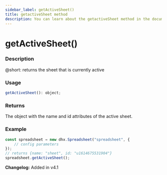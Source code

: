 ```yaml
---
sidebar_label: getActiveSheet()
title: getactiveSheet method
description: You can learn about the getactiveSheet method in the documentation of the DHTMLX JavaScript Spreadsheet library. Browse developer guides and API reference, try out code examples and live demos, and download a free 30-day evaluation version of DHTMLX Spreadsheet.
---
```


# getActiveSheet()

### Description

@short: returns the sheet that is currently active

### Usage

~~~jsx
getActiveSheet(): object;
~~~

### Returns

The object with the name and id attributes of the active sheet.

### Example

~~~jsx {5}
const spreadsheet = new dhx.Spreadsheet("spreadsheet", {
    // config parameters
});
// returns {name: "sheet", id: "u1614675531904"}
spreadsheet.getActiveSheet();
~~~

**Changelog:** Added in v4.1

